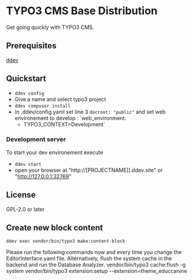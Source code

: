 # TYPO3 CMS Base Distribution

Get going quickly with TYPO3 CMS.

## Prerequisites

[ddev](https://ddev.readthedocs.io/en/stable/users/install/ddev-installation/#windows)

## Quickstart

* `ddev config`
* Give a name and select typo3 project
* `ddev composer install`
* In .ddev/config.yaml set line 3 `docroot: "public"` and set web environement to develop : 
  `web_environment:
    - TYPO3_CONTEXT=Development`

### Development server

To start your dev environement execute

* `ddev start`
* open your browser at "http://[PROJECTNAME]].ddev.site" or "http://127.0.0.1:32769"

## License

GPL-2.0 or later

## Create new block content
`ddev exec vendor/bin/typo3 make:content-block`

Please run the following commands now and every time you change the EditorInterface.yaml file.
Alternatively, flush the system cache in the backend and run the Database Analyzer.
vendor/bin/typo3 cache:flush -g system
vendor/bin/typo3 extension:setup --extension=theme_educcanine
